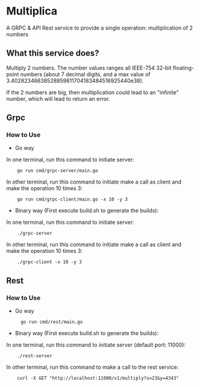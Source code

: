 # Multiplica

A GRPC & API Rest service to provide a single operation: multiplication of 2 numbers

## What this service does?

Multiply 2 numbers. The number values ranges all IEEE-754 32-bit floating-point numbers (about 7 decimal digits, and a max value of 3.40282346638528859811704183484516925440e38).


If the 2 numbers are big, then multiplication could lead to an "infinite" number, which will lead to return an error. 

## Grpc

### How to Use

- Go way

In one terminal, run this command to initiate server:

        go run cmd/grpc-server/main.go

In other terminal, run this command to initiate make a call as client and make the operation 10 times 3:

        go run cmd/grpc-client/main.go -x 10 -y 3

- Binary way (First execute build.sh to generate the builds):

In one terminal, run this command to initiate server:

        ./grpc-server

In other terminal, run this command to initiate make a call as client and make the operation 10 times 3:

        ./grpc-client -x 10 -y 3


## Rest

### How to Use

- Go way

        go run cmd/rest/main.go

- Binary way (First execute build.sh to generate the builds):

In one terminal, run this command to initiate server (default port: 11000):

        ./rest-server

In other terminal, run this command to make a call to the rest service:

        curl -X GET "http://localhost:11000/v1/multiply?x=23&y=4343"
